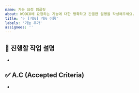 ```yaml
---
name: 기능 요청 템플릿
about: WOOCO에 요청하는 기능에 대한 명확하고 간결한 설명을 작성해주세요.
title: '✨ [기능] 기능 이름'
labels: '기능 추가'
assignees: ''
---
```


## 📝 진행할 작업 설명

-

## ✅ A.C (Accepted Criteria)

-

